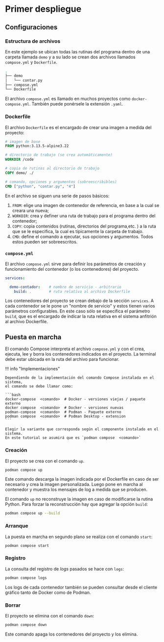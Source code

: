 # Primer despliegue


## Configuraciones

### Estructura de archivos


En este ejemplo se ubican todas las rutinas del programa
dentro de una carpeta llamada `demo`
y a su lado se crean dos archivos llamados `compose.yml` y `Dockerfile`.

```bash title="Arbol de archivos"
.
├── demo
│   └── contar.py
├── compose.yml
└── Dockerfile
```

El archivo `compose.yml`
es llamado en muchos proyectos como `docker-compose.yml`.
También puede ponérsele la extensión `.yaml`.

### Dockerfile

El archivo `Dockerfile` es el encargado de crear una imagen a medida del proyecto:

```Dockerfile title="Dockerfile - básico"
# imagen de base
FROM python:3.13.5-alpine3.22

# directorio de trabajo (se crea automáticamente)
WORKDIR /code

# copia de rutinas al directorio de trabajo
COPY demo/ ./

# comando, opciones y argumentos (sobreescribibles)
CMD ["python", "contar.py", "4"]
``` 

En el archivo se siguen una serie de pasos básicos:

1. `FROM`: elige una imagen de contenedor de referencia,
en base a la cual se creara una nueva;
2. `WORKDIR`: crea y definer una ruta de trabajo 
para el programa
dentro del contenedor;
3. `COPY`: copia contenidos
(rutinas, directorios del programa,etc. )
a la ruta que se le especifica,
la cual es típicamente la carpeta de trabajo.
4. `CMD`: define el comando a ejecutar, sus opciones y argumentos.
Todos estos pueden ser sobreescritos.


### `compose.yml`

El archivo `compose.yml` sirve para definir
los parámetros de creación y funcionamiento
del contenedor (o los contenedores)
del proyecto.


```yaml title="compose.yml - construir imagen"
services:

  demo-contador:    # nombre de servicio - arbitrario
    build: .        # ruta relativa al archivo Dockerfile
```

Los contenedores del proyecto se crean debajo de la sección `services`.
A cada contenedor se le pone un "nombre de servicio"
y estos tienen varios parámetros configurables.
En este caso sólo se especifica el parámetro `build`,
que es el encargado de indicar
la ruta relativa en el sistema anfitrión al archivo Dockerfile.

<!-- 
Algunos de ellos son:

- El parámetro `build` es el encargado de indicar
la ruta relativa en el sistema anfitrión al archivo Dockerfile;
- El parámetro `image` asigna un nombre y una etiqueta de versión a la imagen a crear;
- El parámetro `container_name` asigna un nombre al contenedor.
Este nombre servirá para releer los logs, ordenar su arranque, etc.
 -->


## Puesta en marcha

El comando Compose interpreta el archivo `compose.yml` y con el crea,
ejecuta, lee y borra los contenedores indicados en el proyecto.
La terminal debe estar ubicada en la ruta del archivo para funcionar.

!!! info "Implementaciones"

    Dependiendo de la implementación del comando Compose instalada en el sistema,
    el comando se debe llamar como:

    ```bash
    docker-compose  <comando>  # Docker - versiones viejas / paquete externo
    docker compose  <comando>  # Docker - versiones nuevas
    podman-compose  <comando>  # Podman - Paquete externo
    podman compose  <comando>  # Podman Desktop - extension
    ```

    Elegir la variante que corresponda según el componente instalado en el sistema.
    En este tutorial se asumirá que es `podman compose  <comando>` 




### Creación

El proyecto se crea con el comando `up`.

```bash
podman compose up
```

Este comando descarga la imagen indicada por el Dockerfile
en caso de ser necesario y crea la imagen personalizada.
Luego pone en marcha al contenedor
y muestra los mensajes de log a medida que se producen.


El comando `up` no reconstruye la imagen en caso de modificarse la rutina Python. Para forzar la reconstrucción hay que agregar la opción `build`:

```bash
podman compose up --build
```

### Arranque

La puesta en marcha en segundo plano se realiza con el comando `start`:

```bash
podman compose start
```

### Registro

La consulta del registro de *logs* pasados se hace con `logs`:

```bash
podman compose logs
```

Los logs de cada contenedor también se pueden consultar desde el cliente gráfico tanto de Docker como de Podman.


### Borrar

El proyecto se elimina con el comando `down`:


```bash
podman compose down
```

Este comando apaga los contenedores del proyecto y los elimina.
